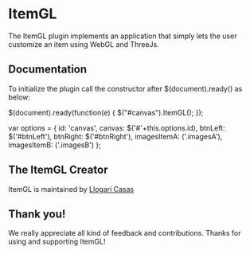 # ItemGL

<p>The ItemGL plugin implements an application that simply lets the user customize an item using WebGL and ThreeJs.</p>

<h2>Documentation</h2>
To initialize the plugin call the constructor after $(document).ready() as below:
  
  $(document).ready(function(e) {
		$("#canvas").ItemGL();
 	});

 var options = {
		id: 'canvas',
		canvas: $('#'+this.options.id),
		btnLeft: $('#btnLeft'),
		btnRight: $('#btnRight'),
		imagesItemA: ('.imagesA'),
		imagesItemB: ('.imagesB') 
	};

<h2>The ItemGL Creator</h2>
<p>ItemGL is maintained by <a href="https://github.com/llogaricasas" target="_blank">Llogari Casas</a></p>

<h2>Thank you!</h2>
<p>We really appreciate all kind of feedback and contributions. Thanks for using and supporting ItemGL!</p>
